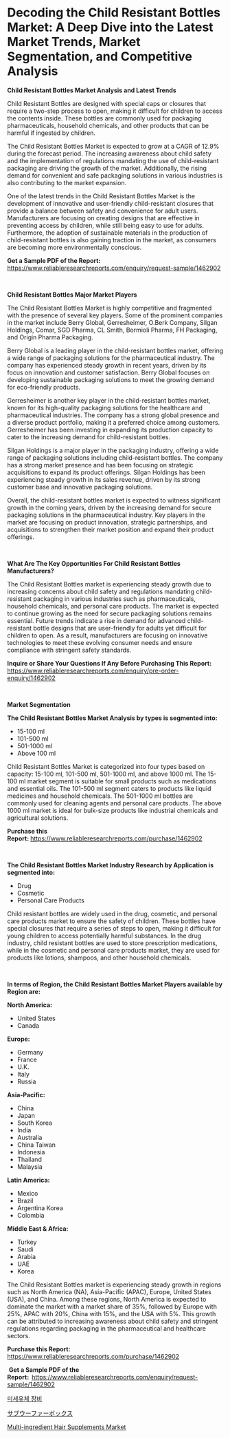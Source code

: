 <p><h1>Decoding the Child Resistant Bottles Market: A Deep Dive into the Latest Market Trends, Market Segmentation, and Competitive Analysis</h1></p><p><strong>Child Resistant Bottles Market Analysis and Latest Trends</strong></p>
<p><p>Child Resistant Bottles are designed with special caps or closures that require a two-step process to open, making it difficult for children to access the contents inside. These bottles are commonly used for packaging pharmaceuticals, household chemicals, and other products that can be harmful if ingested by children.</p><p>The Child Resistant Bottles Market is expected to grow at a CAGR of 12.9% during the forecast period. The increasing awareness about child safety and the implementation of regulations mandating the use of child-resistant packaging are driving the growth of the market. Additionally, the rising demand for convenient and safe packaging solutions in various industries is also contributing to the market expansion.</p><p>One of the latest trends in the Child Resistant Bottles Market is the development of innovative and user-friendly child-resistant closures that provide a balance between safety and convenience for adult users. Manufacturers are focusing on creating designs that are effective in preventing access by children, while still being easy to use for adults. Furthermore, the adoption of sustainable materials in the production of child-resistant bottles is also gaining traction in the market, as consumers are becoming more environmentally conscious.</p></p>
<p><strong>Get a Sample PDF of the Report:&nbsp;</strong> <a href="https://www.reliableresearchreports.com/enquiry/request-sample/1462902">https://www.reliableresearchreports.com/enquiry/request-sample/1462902</a></p>
<p>&nbsp;</p>
<p><strong>Child Resistant Bottles Major Market Players</strong></p>
<p><p>The Child Resistant Bottles Market is highly competitive and fragmented with the presence of several key players. Some of the prominent companies in the market include Berry Global, Gerresheimer, O.Berk Company, Silgan Holdings, Comar, SGD Pharma, CL Smith, Bormioli Pharma, FH Packaging, and Origin Pharma Packaging.</p><p>Berry Global is a leading player in the child-resistant bottles market, offering a wide range of packaging solutions for the pharmaceutical industry. The company has experienced steady growth in recent years, driven by its focus on innovation and customer satisfaction. Berry Global focuses on developing sustainable packaging solutions to meet the growing demand for eco-friendly products.</p><p>Gerresheimer is another key player in the child-resistant bottles market, known for its high-quality packaging solutions for the healthcare and pharmaceutical industries. The company has a strong global presence and a diverse product portfolio, making it a preferred choice among customers. Gerresheimer has been investing in expanding its production capacity to cater to the increasing demand for child-resistant bottles.</p><p>Silgan Holdings is a major player in the packaging industry, offering a wide range of packaging solutions including child-resistant bottles. The company has a strong market presence and has been focusing on strategic acquisitions to expand its product offerings. Silgan Holdings has been experiencing steady growth in its sales revenue, driven by its strong customer base and innovative packaging solutions.</p><p>Overall, the child-resistant bottles market is expected to witness significant growth in the coming years, driven by the increasing demand for secure packaging solutions in the pharmaceutical industry. Key players in the market are focusing on product innovation, strategic partnerships, and acquisitions to strengthen their market position and expand their product offerings.</p></p>
<p>&nbsp;</p>
<p><strong>What Are The Key Opportunities For Child Resistant Bottles Manufacturers?</strong></p>
<p><p>The Child Resistant Bottles market is experiencing steady growth due to increasing concerns about child safety and regulations mandating child-resistant packaging in various industries such as pharmaceuticals, household chemicals, and personal care products. The market is expected to continue growing as the need for secure packaging solutions remains essential. Future trends indicate a rise in demand for advanced child-resistant bottle designs that are user-friendly for adults yet difficult for children to open. As a result, manufacturers are focusing on innovative technologies to meet these evolving consumer needs and ensure compliance with stringent safety standards.</p></p>
<p><strong>Inquire or Share Your Questions If Any Before Purchasing This Report:</strong> <a href="https://www.reliableresearchreports.com/enquiry/pre-order-enquiry/1462902">https://www.reliableresearchreports.com/enquiry/pre-order-enquiry/1462902</a></p>
<p>&nbsp;</p>
<p><strong>Market Segmentation</strong></p>
<p><strong>The Child Resistant Bottles Market Analysis by types is segmented into:</strong></p>
<p><ul><li>15-100 ml</li><li>101-500 ml</li><li>501-1000 ml</li><li>Above 100 ml</li></ul></p>
<p><p>Child Resistant Bottles Market is categorized into four types based on capacity: 15-100 ml, 101-500 ml, 501-1000 ml, and above 1000 ml. The 15-100 ml market segment is suitable for small products such as medications and essential oils. The 101-500 ml segment caters to products like liquid medicines and household chemicals. The 501-1000 ml bottles are commonly used for cleaning agents and personal care products. The above 1000 ml market is ideal for bulk-size products like industrial chemicals and agricultural solutions.</p></p>
<p><strong>Purchase this Report:&nbsp;</strong><a href="https://www.reliableresearchreports.com/purchase/1462902">https://www.reliableresearchreports.com/purchase/1462902</a></p>
<p>&nbsp;</p>
<p><strong>The Child Resistant Bottles Market Industry Research by Application is segmented into:</strong></p>
<p><ul><li>Drug</li><li>Cosmetic</li><li>Personal Care Products</li></ul></p>
<p><p>Child resistant bottles are widely used in the drug, cosmetic, and personal care products market to ensure the safety of children. These bottles have special closures that require a series of steps to open, making it difficult for young children to access potentially harmful substances. In the drug industry, child resistant bottles are used to store prescription medications, while in the cosmetic and personal care products market, they are used for products like lotions, shampoos, and other household chemicals.</p></p>
<p>&nbsp;</p>
<p><strong>In terms of Region, the Child Resistant Bottles Market Players available by Region are:</strong></p>
<p>
    <p> <strong> North America: </strong>
        <ul>
            <li>United States</li>
            <li>Canada</li>
        </ul>
        </p> 
    <p> <strong> Europe: </strong>
        <ul>
            <li>Germany</li>
            <li>France</li>
            <li>U.K.</li>
            <li>Italy</li>
            <li>Russia</li>
        </ul>
        </p> 
    <p> <strong> Asia-Pacific: </strong>
        <ul>
            <li>China</li>
            <li>Japan</li>
            <li>South Korea</li>
            <li>India</li>
            <li>Australia</li>
            <li>China Taiwan</li>
            <li>Indonesia</li>
            <li>Thailand</li>
            <li>Malaysia</li>
        </ul>
        </p> 
    <p> <strong> Latin America: </strong>
        <ul>
            <li>Mexico</li>
            <li>Brazil</li>
            <li>Argentina Korea</li>
            <li>Colombia</li>
        </ul>
        </p> 
    <p> <strong> Middle East & Africa: </strong>
        <ul>
            <li>Turkey</li>
            <li>Saudi</li>
            <li>Arabia</li>
            <li>UAE</li>
            <li>Korea</li>
        </ul>
    </p>
    </p>
<p><p>The Child Resistant Bottles market is experiencing steady growth in regions such as North America (NA), Asia-Pacific (APAC), Europe, United States (USA), and China. Among these regions, North America is expected to dominate the market with a market share of 35%, followed by Europe with 25%, APAC with 20%, China with 15%, and the USA with 5%. This growth can be attributed to increasing awareness about child safety and stringent regulations regarding packaging in the pharmaceutical and healthcare sectors.</p></p>
<p><strong>Purchase this Report: </strong><a href="https://www.reliableresearchreports.com/purchase/1462902">https://www.reliableresearchreports.com/purchase/1462902</a></p>
<p>&nbsp;<strong>Get a Sample PDF of the Report:&nbsp;&nbsp;</strong><a href="https://www.reliableresearchreports.com/enquiry/request-sample/1462902">https://www.reliableresearchreports.com/enquiry/request-sample/1462902</a></p>
<p><strong></strong></p>
<p><p><a href="https://github.com/vsap75a286l/Market-Research-Report-List-1/blob/main/98841326404.md">미세유체 장비</a></p><p><a href="https://github.com/xnljig2898992/Market-Research-Report-List-1/blob/main/26055857424.md">サブウーファーボックス</a></p><p><a href="https://github.com/PeterParrish5/Market-Research-Report-List-4/blob/main/multi-ingredient-hair-supplements-market.md">Multi-ingredient Hair Supplements Market</a></p></p>